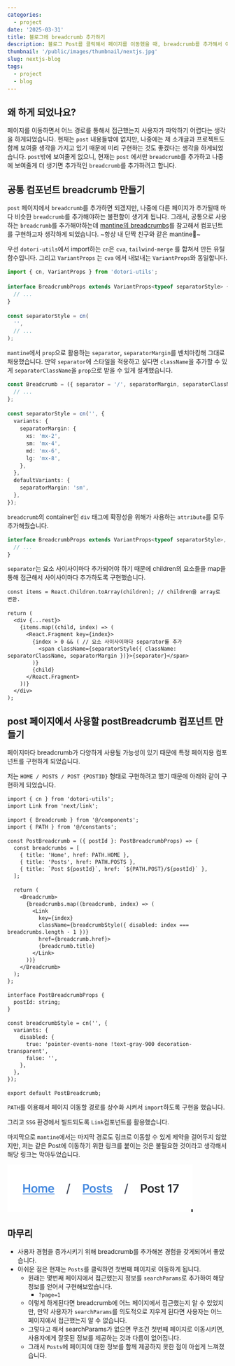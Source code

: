 ```yaml
---
categories:
  - project
date: '2025-03-31'
title: 블로그에 breadcrumb 추가하기
description: 블로그 Post를 클릭해서 페이지를 이동했을 때, breadcrumb를 추가해서 어디경로로 접속했는지 알기 쉽고, 해당 페이지로 이동할 수 있는 기능을 추가했습니다.
thumbnail: '/public/images/thumbnail/nextjs.jpg'
slug: nextjs-blog
tags:
  - project
  - blog
---
```


## 왜 하게 되었나요?

페이지를 이동하면서 어느 경로를 통해서 접근했는지 사용자가 파악하기 어렵다는 생각을 하게되었습니다.
현재는 `post` 내용들밖에 없지만, 나중에는 제 소개글과 프로젝트도 함께 보여줄 생각을 가지고 있기 때문에 미리 구현하는 것도 좋겠다는 생각을 하게되었습니다.
`post`밖에 보여줄게 없으니, 현재는 `post` 에서만 `breadcrumb`를 추가하고 나중에 보여줄게 더 생기면 추가적인 `breadcrumb`를 추가하려고 합니다.

## 공통 컴포넌트 breadcrumb 만들기

`post` 페이지에서 `breadcrumb`를 추가하면 되겠지만, 나중에 다른 페이지가 추가될때 마다 비슷한 `breadcrumb`를 추가해야하는 불편함이 생기게 됩니다.
그래서, 공통으로 사용하는 `breadcrumb`를 추가해야하는데 [mantine의 breadcrumbs](https://mantine.dev/core/breadcrumbs/#)를 참고해서 컴포넌트를 구현하고자 생각하게 되었습니다. ~항상 내 단짝 친구와 같은 mantine🤣~

우선 `dotori-utils`에서 import하는 `cn`은 `cva`, `tailwind-merge` 를 합쳐서 만든 유틸함수입니다. 그리고 `VariantProps` 는 `cva` 에서 내보내는 `VariantProps`와 동일합니다.

```ts
import { cn, VariantProps } from 'dotori-utils';

interface BreadcrumbProps extends VariantProps<typeof separatorStyle> {
  // ...
}

const separatorStyle = cn(
  '',
  // ...
);
```

`mantine`에서 `prop`으로 활용하는 `separator`, `separatorMargin`를 벤치마킹해 그대로 채용했습니다.
만약 `separator`에 스타일을 적용하고 싶다면 `className`을 추가할 수 있게 `separatorClassName`을 `prop`으로 받을 수 있게 설계했습니다.

```ts
const Breadcrumb = ({ separator = '/', separatorMargin, separatorClassName, children, ...rest }: BreadcrumbProps) => {
  // ...
};

const separatorStyle = cn('', {
  variants: {
    separatorMargin: {
      xs: 'mx-2',
      sm: 'mx-4',
      md: 'mx-6',
      lg: 'mx-8',
    },
  },
  defaultVariants: {
    separatorMargin: 'sm',
  },
});
```

`breadcrumb`의 container인 `div` 태그에 확장성을 위해가 사용하는 `attribute`를 모두 추가해줬습니다.

```ts
interface BreadcrumbProps extends VariantProps<typeof separatorStyle>, React.ComponentPropsWithoutRef<'div'> {
  // ...
}
```

`separator`는 요소 사이사이마다 추가되어야 하기 때문에 children의 요소들을 map을 통해 접근해서 사이사이마다 추가하도록 구현했습니다.

```tsx
const items = React.Children.toArray(children); // children을 array로 변환.

return (
  <div {...rest}>
    {items.map((child, index) => (
      <React.Fragment key={index}>
        {index > 0 && ( // 요소 사이사이마다 separator를 추가
          <span className={separatorStyle({ className: separatorClassName, separatorMargin })}>{separator}</span>
        )}
        {child}
      </React.Fragment>
    ))}
  </div>
);
```

## post 페이지에서 사용할 postBreadcrumb 컴포넌트 만들기

페이지마다 breadcrumb가 다양하게 사용될 가능성이 있기 때문에 특정 페이지용 컴포넌트를 구현하게 되었습니다.

저는 `HOME / POSTS / POST {POSTID}` 형태로 구현하려고 했기 때문에 아래와 같이 구현하게 되었습니다.

```tsx
import { cn } from 'dotori-utils';
import Link from 'next/link';

import { Breadcrumb } from '@/components';
import { PATH } from '@/constants';

const PostBreadcrumb = ({ postId }: PostBreadcrumbProps) => {
  const breadcrumbs = [
    { title: 'Home', href: PATH.HOME },
    { title: 'Posts', href: PATH.POSTS },
    { title: `Post ${postId}`, href: `${PATH.POST}/${postId}` },
  ];

  return (
    <Breadcrumb>
      {breadcrumbs.map((breadcrumb, index) => (
        <Link
          key={index}
          className={breadcrumbStyle({ disabled: index === breadcrumbs.length - 1 })}
          href={breadcrumb.href}>
          {breadcrumb.title}
        </Link>
      ))}
    </Breadcrumb>
  );
};

interface PostBreadcrumbProps {
  postId: string;
}

const breadcrumbStyle = cn('', {
  variants: {
    disabled: {
      true: 'pointer-events-none !text-gray-900 decoration-transparent',
      false: '',
    },
  },
});

export default PostBreadcrumb;
```

`PATH`를 이용해서 페이지 이동할 경로를 상수화 시켜서 `import`하도록 구현을 했습니다.

그리고 `SSG` 환경에서 빌드되도록 `Link`컴포넌트를 활용했습니다.

마지막으로 `mantine`에서는 마지막 경로도 링크로 이동할 수 있게 제약을 걸어두지 않았지만, 저는 같은 Post에 이동하기 위한 링크를 붙이는 것은 불필요한 것이라고 생각해서 해당 링크는 막아두었습니다.

![breadcrumb](/public/images/post/18/breadcrumb.png)

## 마무리

- 사용자 경험을 증가시키기 위해 breadcrumb를 추가해본 경험을 갖게되어서 좋았습니다.
- 아쉬운 점은 현재는 `Posts`를 클릭하면 첫번째 페이지로 이동하게 됩니다.
  - 원래는 몇번째 페이지에서 접근했는지 정보를 `searchParams`로 추가하여 해당 정보를 얻어서 구현해보았습니다.
    - `?page=1`
  - 이렇게 하게된다면 breadcrumb에 어느 페이지에서 접근했는지 알 수 있었지만, 만약 사용자가 `searchParams`를 의도적으로 지우게 된다면 사용자는 어느 페이지에서 접근했는지 알 수 없습니다.
  - 그렇다고 해서 searchParams가 없으면 무조건 첫번째 페이지로 이동시키면, 사용자에게 잘못된 정보를 제공하는 것과 다름이 없어집니다.
  - 그래서 `Posts`에 페이지에 대한 정보를 함께 제공하지 못한 점이 아쉽게 느껴졌습니다.

<br/>
